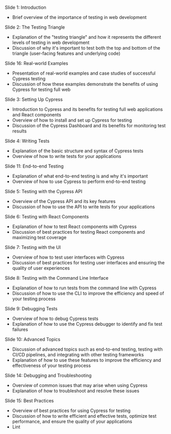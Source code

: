 Slide 1: Introduction

-   Brief overview of the importance of testing in web development

Slide 2: The Testing Triangle

-   Explanation of the "testing triangle" and how it represents the different levels of testing in web development
-   Discussion of why it's important to test both the top and bottom of the triangle (user-facing features and underlying code)

Slide 16: Real-world Examples

-   Presentation of real-world examples and case studies of successful Cypress testing
-   Discussion of how these examples demonstrate the benefits of using Cypress for testing full web

Slide 3: Setting Up Cypress

-   Introduction to Cypress and its benefits for testing full web applications and React components
-   Overview of how to install and set up Cypress for testing
-   Discussion of the Cypress Dashboard and its benefits for monitoring test results

Slide 4: Writing Tests

-   Explanation of the basic structure and syntax of Cypress tests
-   Overview of how to write tests for your applications

Slide 11: End-to-end Testing

-   Explanation of what end-to-end testing is and why it's important
-   Overview of how to use Cypress to perform end-to-end testing

Slide 5: Testing with the Cypress API

-   Overview of the Cypress API and its key features
-   Discussion of how to use the API to write tests for your applications

Slide 6: Testing with React Components

-   Explanation of how to test React components with Cypress
-   Discussion of best practices for testing React components and maximizing test coverage

Slide 7: Testing with the UI

-   Overview of how to test user interfaces with Cypress
-   Discussion of best practices for testing user interfaces and ensuring the quality of user experiences

Slide 8: Testing with the Command Line Interface

-   Explanation of how to run tests from the command line with Cypress
-   Discussion of how to use the CLI to improve the efficiency and speed of your testing process

Slide 9: Debugging Tests

-   Overview of how to debug Cypress tests
-   Explanation of how to use the Cypress debugger to identify and fix test failures

Slide 10: Advanced Topics

-   Discussion of advanced topics such as end-to-end testing, testing with CI/CD pipelines, and integrating with other testing frameworks
-   Explanation of how to use these features to improve the efficiency and effectiveness of your testing process

Slide 14: Debugging and Troubleshooting

-   Overview of common issues that may arise when using Cypress
-   Explanation of how to troubleshoot and resolve these issues

Slide 15: Best Practices

-   Overview of best practices for using Cypress for testing
-   Discussion of how to write efficient and effective tests, optimize test performance, and ensure the quality of your applications
-   Lint

